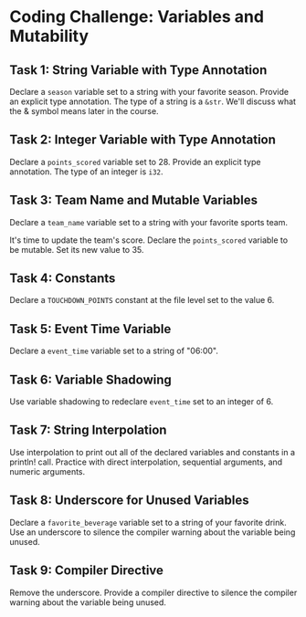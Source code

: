 # Coding Challenge: Variables and Mutability

## Task 1: String Variable with Type Annotation

Declare a `season` variable set to a string with your favorite season. Provide an explicit type annotation. The type of a string is a `&str`. We'll discuss what the & symbol means later in the course.

## Task 2: Integer Variable with Type Annotation

Declare a `points_scored` variable set to 28. Provide an explicit type annotation. The type of an integer is `i32`.

## Task 3: Team Name and Mutable Variables

Declare a `team_name` variable set to a string with your favorite sports team.

It's time to update the team's score. Declare the `points_scored` variable to be mutable. Set its new value to 35.

## Task 4: Constants

Declare a `TOUCHDOWN_POINTS` constant at the file level set to the value 6.

## Task 5: Event Time Variable

Declare a `event_time` variable set to a string of "06:00".

## Task 6: Variable Shadowing

Use variable shadowing to redeclare `event_time` set to an integer of 6.

## Task 7: String Interpolation

Use interpolation to print out all of the declared variables and constants in a println! call. Practice with direct interpolation, sequential arguments, and numeric arguments.

## Task 8: Underscore for Unused Variables

Declare a `favorite_beverage` variable set to a string of your favorite drink. Use an underscore to silence the compiler warning about the variable being unused.

## Task 9: Compiler Directive

Remove the underscore. Provide a compiler directive to silence the compiler warning about the variable being unused.
